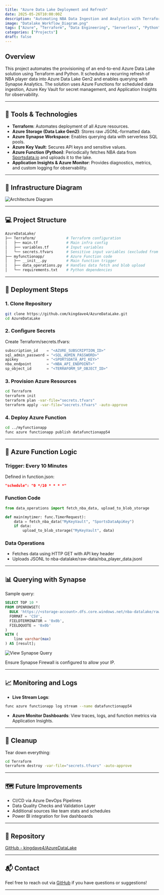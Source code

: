 ```yaml
---
title: "Azure Data Lake Deployment and Refresh"
date: 2025-05-26T10:00:00Z
description: "Automating NBA Data Ingestion and Analytics with Terraform, Azure Functions, and Synapse"
image: "Datalake_Workflow_Diagram.png"
tags: ["Azure", "Terraform", "Data Engineering", "Serverless", "Python", "Synapse"]
categories: ["Projects"]
draft: false
---
```


## Overview

This project automates the provisioning of an end-to-end Azure Data Lake solution using Terraform and Python. It schedules a recurring refresh of NBA player data into Azure Data Lake Gen2 and enables querying with Synapse Analytics. The solution uses Azure Functions for scheduled data ingestion, Azure Key Vault for secret management, and Application Insights for observability.

---

## 🔧 Tools & Technologies

- **Terraform**: Automates deployment of all Azure resources.
- **Azure Storage (Data Lake Gen2)**: Stores raw JSONL-formatted data.
- **Azure Synapse Workspace**: Enables querying data with serverless SQL pools.
- **Azure Key Vault**: Secures API keys and sensitive values.
- **Azure Function (Python)**: Periodically fetches NBA data from [Sportsdata.io](https://sportsdata.io/) and uploads it to the lake.
- **Application Insights & Azure Monitor**: Provides diagnostics, metrics, and custom logging for observability.

---

## 🧱 Infrastructure Diagram

![Architecture Diagram](/images/Datalake_Workflow_Diagram.png)

---

## 💻 Project Structure

```bash
AzureDataLake/
├── Terraform/              # Terraform configuration
│   ├── main.tf             # Main infra config
│   ├── variables.tf        # Input variables
│   └── secrets.tfvars      # Sensitive input variables (excluded from repo)
├── myfunctionapp/          # Azure Function code
│   ├── __init__.py         # Main function trigger
│   ├── data_operations.py  # Handles data fetch and blob upload
│   └── requirements.txt    # Python dependencies
```

---

## 🚀 Deployment Steps

### 1. Clone Repository

```bash
git clone https://github.com/kingdave4/AzureDataLake.git
cd AzureDataLake
```

### 2. Configure Secrets

Create Terraform/secrets.tfvars:

```tf
subscription_id    = "<AZURE_SUBSCRIPTION_ID>"
sql_admin_password = "<SQL_ADMIN_PASSWORD>"
apikey             = "<SPORTSDATA_API_KEY>"
nba_endpoint       = "<NBA_API_ENDPOINT>"
sp_object_id       = "<TERRAFORM_SP_OBJECT_ID>"
```

### 3. Provision Azure Resources

```bash
cd Terraform
terraform init
terraform plan -var-file="secrets.tfvars"
terraform apply -var-file="secrets.tfvars" -auto-approve
```

### 4. Deploy Azure Function

```bash
cd ../myfunctionapp
func azure functionapp publish datafunctionapp54
```

---

## 🧠 Azure Function Logic

### Trigger: Every 10 Minutes

Defined in function.json:

``` json
"schedule": "0 */10 * * * *"
```

### Function Code

``` python
from data_operations import fetch_nba_data, upload_to_blob_storage

def main(mytimer: func.TimerRequest):
    data = fetch_nba_data("MyKeyVault", "SportsDataApiKey")
    if data:
        upload_to_blob_storage("MyKeyVault", data)
```

### Data Operations

* Fetches data using HTTP GET with API key header
* Uploads JSONL to nba-datalake/raw-data/nba_player_data.jsonl

---

## 📊 Querying with Synapse

Sample query:

``` sql
SELECT TOP 10 *
FROM OPENROWSET(
  BULK 'https://<storage-account>.dfs.core.windows.net/nba-datalake/raw-data/nba_player_data.jsonl',
  FORMAT = 'CSV',
  FIELDTERMINATOR = '0x0b',
  FIELDQUOTE = '0x0b'
)
WITH (
    line varchar(max)
) AS [result];
```

![View Synapse Query](/images/Datalake_query.png)

Ensure Synapse Firewall is configured to allow your IP.

---

## 📈 Monitoring and Logs

* **Live Stream Logs**:

``` bash
func azure functionapp log stream --name datafunctionapp54
```

* **Azure Monitor Dashboards**: View traces, logs, and function metrics via Application Insights.

---

## 🧹 Cleanup

Tear down everything:

``` bash
cd Terraform
terraform destroy -var-file="secrets.tfvars" -auto-approve
```

---

## 🗺️ Future Improvements

* CI/CD via Azure DevOps Pipelines
* Data Quality Checks and Validation Layer
* Additional sources like team stats and schedules
* Power BI integration for live dashboards

---

## 📁 Repository

[GitHub - kingdave4/AzureDataLake](https://github.com/kingdave4/AzureDataLake)

---

## 📬 Contact

Feel free to reach out via [GitHub](https://github.com/kingdave4) if you have questions or suggestions!

---
